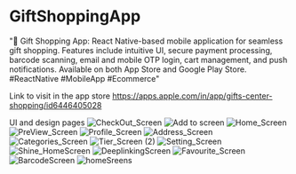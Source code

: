 # GiftShoppingApp
"🎁 Gift Shopping App: React Native-based mobile application for seamless gift shopping. Features include intuitive UI, secure payment processing, barcode scanning, email and mobile OTP login, cart management, and push notifications. Available on both App Store and Google Play Store. #ReactNative #MobileApp #Ecommerce"

Link to visit in the app store
https://apps.apple.com/in/app/gifts-center-shopping/id6446405028

UI and design pages
![CheckOut_Screen](https://github.com/KirankumarKumavat/GiftShoppingApp/assets/151417135/e83e7536-c171-4cea-9fcd-46de65c46481)
![Add to screen](https://github.com/KirankumarKumavat/GiftShoppingApp/assets/151417135/d6baab10-821a-4cf0-ab51-dccf8a02b270)
![Home_Screen](https://github.com/KirankumarKumavat/GiftShoppingApp/assets/151417135/5a1c36df-042e-482d-a1f1-ad7127f48eba)
![PreView_Screen](https://github.com/KirankumarKumavat/GiftShoppingApp/assets/151417135/71ab91fc-9239-45cb-aaf4-a906601b5c04)
![Profile_Screen](https://github.com/KirankumarKumavat/GiftShoppingApp/assets/151417135/b10aa60e-938e-4113-9745-81feda77616a)
![Address_Screen](https://github.com/KirankumarKumavat/GiftShoppingApp/assets/151417135/c8e27edd-3dd9-4a47-b2f5-7f355870b5f3)
![Categories_Screen](https://github.com/KirankumarKumavat/GiftShoppingApp/assets/151417135/785fdd41-56fd-4802-9d31-79d49b4fdb6b)
![Tier_Screen (2)](https://github.com/KirankumarKumavat/GiftShoppingApp/assets/151417135/201a4258-a79c-4ff6-bced-aa4a8c4353c6)
![Setting_Screen](https://github.com/KirankumarKumavat/GiftShoppingApp/assets/151417135/0d95ae44-958f-447b-a6e3-47535d9cae4f)
![Shine_HomeScreen](https://github.com/KirankumarKumavat/GiftShoppingApp/assets/151417135/e9187f09-4a61-4ccb-88a9-b878deb63ef1)
![DeeplinkingScreen](https://github.com/KirankumarKumavat/GiftShoppingApp/assets/151417135/5dc85eb0-1399-4f2f-932e-a7acac75c709)
![Favourite_Screen](https://github.com/KirankumarKumavat/GiftShoppingApp/assets/151417135/306e0366-5ef3-42c7-8880-82a9b69552ad)
![BarcodeScreen](https://github.com/KirankumarKumavat/GiftShoppingApp/assets/151417135/c3089f0e-2441-45c4-99f5-1f715573139f)
![homeSreens](https://github.com/KirankumarKumavat/GiftShoppingApp/assets/151417135/c13217a6-f855-4b6d-b729-9847ec081d1f)

